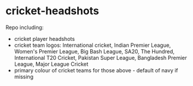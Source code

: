 # cricket-headshots
Repo including:
- cricket player headshots
- cricket team logos: International cricket, Indian Premier League, Women's Premier League, Big Bash League, SA20, The Hundred, International T20 Cricket, Pakistan Super League, Bangladesh Premier League, Major League Cricket
- primary colour of cricket teams for those above - default of navy if missing

